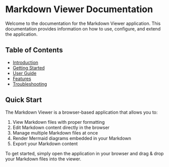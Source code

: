 # Markdown Viewer Documentation

Welcome to the documentation for the Markdown Viewer application. This documentation provides information on how to use, configure, and extend the application.

## Table of Contents

- [Introduction](introduction.md)
- [Getting Started](getting-started.md)
- [User Guide](user-guide.md)
- [Features](features.md)
- [Troubleshooting](troubleshooting.md)

## Quick Start

The Markdown Viewer is a browser-based application that allows you to:

1. View Markdown files with proper formatting
2. Edit Markdown content directly in the browser
3. Manage multiple Markdown files at once
4. Render Mermaid diagrams embedded in your Markdown
5. Export your Markdown content

To get started, simply open the application in your browser and drag & drop your Markdown files into the viewer.
